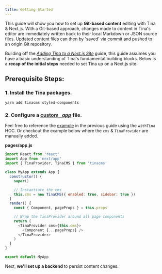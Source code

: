 ```yaml
---
title: Getting Started
---
```


This guide will show you how to set up **Git-based content** editing with Tina & Next.js. With a Git-based approach, changes made to content in Tina's editor are immediately written back to their local Markdown or JSON source files. Updated content files can then by 'saved' via commit and pushed to an origin Git repository.

Building off the _[Adding Tina to a Next.js Site](/guides/nextjs/adding-tina/overview)_ guide, this guide assumes you have a basic understanding of Tina's fundamental building blocks. Below is a **recap of the initial steps** needed to set Tina up on a Next.js site.

## Prerequisite Steps:

### 1. Install the Tina packages.

```bash
yarn add tinacms styled-components
```

<!-- TODO: test if we still need to add moment as a peerdep at this step? -->

### 2. Configure a [custom ](https://nextjs.org/docs/advanced-features/custom-app)_[\_app](https://nextjs.org/docs/advanced-features/custom-app)_ file.

Feel free to reference the [example](/guides/nextjs/adding-tina/adding-tina-provider) in the previous guide using the `withTina` HOC. Or checkout the example below where the `cms` & `TinaProvider` are manually added.

**pages/app.js**

```js
import React from 'react'
import App from 'next/app'
import { TinaProvider, TinaCMS } from 'tinacms'

class MyApp extends App {
  constructor() {
    super()

    // Instantiate the cms
    this.cms = new TinaCMS({ enabled: true, sidebar: true })
  }
  render() {
    const { Component, pageProps } = this.props

    // Wrap the TinaProvider around all page components
    return (
      <TinaProvider cms={this.cms}>
        <Component {...pageProps} />
      </TinaProvider>
    )
  }
}

export default MyApp
```

Next, **we'll set up a backend** to persist content changes.
